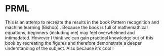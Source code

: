 # PRML
This is an attemp to recreate the results in the book Pattern recognition and machine learning (Bishop) . Because the book is full of mathemathical equations, beginners (including me) may feel overwhelmed and intimadated. However I think we can gain practical knowledge out of this book by recreating the figures and therefore demonstrate a deeper understanding of the subject. Also because it's cool ! 
